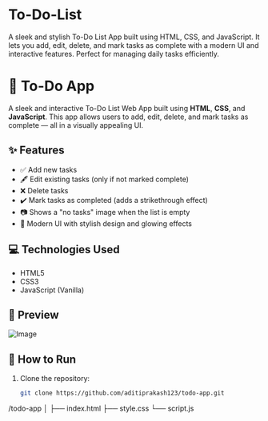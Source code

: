 # To-Do-List
A sleek and stylish To-Do List App built using HTML, CSS, and JavaScript. It lets you add, edit, delete, and mark tasks as complete with a modern UI and interactive features. Perfect for managing daily tasks efficiently.
# 📝 To-Do App

A sleek and interactive To-Do List Web App built using **HTML**, **CSS**, and **JavaScript**. This app allows users to add, edit, delete, and mark tasks as complete — all in a visually appealing UI.

## ✨ Features

- ✅ Add new tasks
- 🖋️ Edit existing tasks (only if not marked complete)
- ❌ Delete tasks
- ✔️ Mark tasks as completed (adds a strikethrough effect)
- 📷 Shows a "no tasks" image when the list is empty
- 🎨 Modern UI with stylish design and glowing effects

## 💻 Technologies Used

- HTML5
- CSS3
- JavaScript (Vanilla)

## 📸 Preview

![Image](https://github.com/user-attachments/assets/59a5459c-93da-4d79-9f83-8971d1c29bfc)

## 🚀 How to Run

1. Clone the repository:
   ```bash
   git clone https://github.com/aditiprakash123/todo-app.git
/todo-app
│
├── index.html
├── style.css
└── script.js
